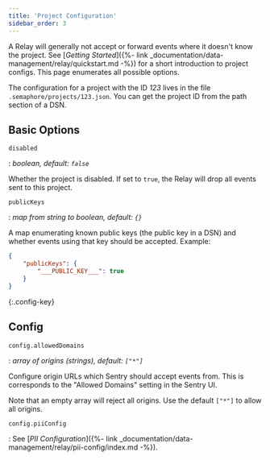 ```yaml
---
title: 'Project Configuration'
sidebar_order: 3
---
```


A Relay will generally not accept or forward events where it doesn't know the project. See [_Getting Started_]({%- link _documentation/data-management/relay/quickstart.md -%}) for a short introduction to project configs. This page enumerates all possible options.

The configuration for a project with the ID *123* lives in the file
`.semaphore/projects/123.json`. You can get the project ID from the path section
of a DSN.

## Basic Options

`disabled`

: *boolean, default: `false`*

  Whether the project is disabled. If set to `true`, the Relay will drop all
  events sent to this project.

`publicKeys` 

: *map from string to boolean, default: `{}`*

  A map enumerating known public keys (the public key in a DSN) and whether
  events using that key should be accepted. Example:

  ```json
  {
      "publicKeys": {
          "___PUBLIC_KEY___": true
      }
  }
  ```

{:.config-key}
## Config

`config.allowedDomains`

: *array of origins (strings), default: `["*"]`*

  Configure origin URLs which Sentry should accept events from. This is
  corresponds to the "Allowed Domains" setting in the Sentry UI.
  
  Note that an empty array will reject all origins. Use the default `["*"]` to
  allow all origins.

`config.piiConfig`

: See [_PII Configuration_]({%- link _documentation/data-management/relay/pii-config/index.md -%}).
